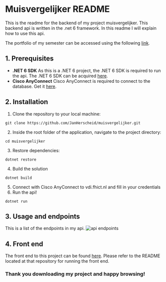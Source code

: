 # Muisvergelijker README
This is the readme for the backend of my project muisvergelijker. This backend api is written in the .net 6 framework.
In this readme I will explain how to use this api. 

The portfolio of my semester can be accessed using the following [link](https://jans-organization-1.gitbook.io/portfolio-jan-herscheid/).

## 1. Prerequisites
- **.NET 6 SDK** As this is a .NET 6 project, the .NET 6 SDK is required to run the api. The .NET 6 SDK can be acquired [here](https://dotnet.microsoft.com/en-us/download/dotnet/6.0).
- **Cisco AnyConnect** Cisco AnyConnect is required to connect to the database. Get it [here](https://www.cisco.com/c/en/us/support/security/anyconnect-secure-mobility-client-v4-x/model.html).

## 2. Installation
1. Clone the repository to your local machine:
```
git clone https://github.com/JanHerscheid/muisvergelijker.git
```
2. Inside the root folder of the application, navigate to the project directory:
```
cd muisvergelijker
```
3. Restore dependencies:
```
dotnet restore
```
4. Build the solution
```
dotnet build
```
5. Connect with Cisco AnyConnect to vdi.fhict.nl and fill in your credentials
6. Run the api!
```
dotnet run
```

## 3. Usage and endpoints
This is a list of the endpoints in my api. 
![api endpoints](https://cdn.discordapp.com/attachments/490116791629250561/1118742000175427604/image.png)

## 4. Front end
The front end to this project can be found [here](https://github.com/JanHerscheid/muisvergelijker-frontend).
Please refer to the README located at that repository for running the front end.

### Thank you downloading my project and happy browsing!

